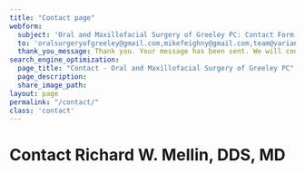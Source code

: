 ```yaml
---
title: "Contact page"
webform:
  subject: 'Oral and Maxillofacial Surgery of Greeley PC: Contact Form'
  to: 'oralsurgeryofgreeley@gmail.com,mikefeighny@gmail.com,team@variantstudios.com'
  thank_you_message: Thank you. Your message has been sent. We will contact you shortly.
search_engine_optimization:
  page_title: "Contact - Oral and Maxillofacial Surgery of Greeley PC"
  page_description:
  share_image_path:
layout: page
permalink: "/contact/"
class: 'contact'
---
```


# Contact Richard W. Mellin, DDS, MD 